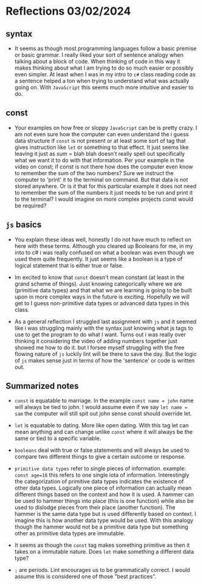 # Reflections 03/02/2024

## syntax

- It seems as though most programming languages follow a basic premise or basic grammar. I really liked your sort of sentence analogy when talking about a block of code. When thinking of code in this way it makes thinking about what I am trying to do so much easier or possibly even simpler. At least when I was in my intro to `c#` class reading code as a sentence helped a ton when trying to understand what was actually going on. With `JavaScript` this seems much more intuitive and easier to do.

## const

- Your examples on how free or sloppy `JavaScript` can be is pretty crazy. I am not even sure how the computer can even understand the i guess data structure if `const` is not present or at least some sort of tag that gives instruction like `let` or something to that effect. It just seems like leaving it just as sum = blah blah doesn't really spell out specifically what we want it to do with that information. Per your example in the video on const; if const is not there how does the computer even know to remember the sum of the two numbers? Sure we instruct the computer to 'print' it to the terminal on command. But that data is not stored anywhere. Or is it that for this particular example it does not need to remember the sum of the numbers it just needs to be run and print it to the terminal? I would imagine on more complex projects const would be required?

## `js` basics

- You explain these ideas well, honestly I do not have much to reflect on here with these terms. Although you cleared up Booleans for me, in my into to c# i was really confused on what a boolean was even though we used them quite frequently. It just seems like a boolean is a type of logical statement that is either true or false.

- Im excited to know that `const` doesn't mean constant (at least in the grand scheme of things). Just knowing categorically where we are (primitive data types) and that what we are learning is going to be built upon in more complex ways in the future is exciting. Hopefully we will get to I guess non-primitive data types or advanced data types in this class.

- As a general reflection I struggled last assignment with `js` and it seemed like i was struggling mainly with the syntax just knowing what js tags to use to get the program to do what I want. Turns out i was really over thinking it considering the video of adding numbers together just showed me how to do it. but I forsee myself struggling with the free flowing nature of `js` luckily lint will be there to save the day. But the logic of `js` makes sense just in terms of how the 'sentence' or code is written out.

## Summarized notes

- `const` is equatable to marriage. In the example `const name = john` name will always be tied to john. I would assume even if we say `let name = sam` the computer will still spit out john sense const should override let.

- `let` is equatable to dating. More like open dating. With this tag let can mean anything and can change unlike `const` where it will always be the same or tied to a specific variable.

- `booleans` deal with true or false statements and will always be used to compare two different things to give a certain outcome or response.

- `primitive data types` refer to single pieces of information. example: `const age=18` this refers to one single iota of information. Interestingly the categorization of primitive data types indicates the existence of other data types. Logically one piece of information can actually mean different things based on the context and how it is used. A hammer can be used to hammer things into place (this is one function) while also be used to dislodge pieces from their place (another function). The hammer is the same data type but is used differently based on context. I imagine this is how another data type would be used. With this analogy though the hammer would not be a primitive data type but something other as primitive data types are immutable.

- It seems as though the `const` tag makes something primitive as then it takes on a immutable nature. Does `let` make something a different data type?

- `;` are periods. Lint encourages us to be grammatically correct. I would assume this is considered one of those "best practices".
